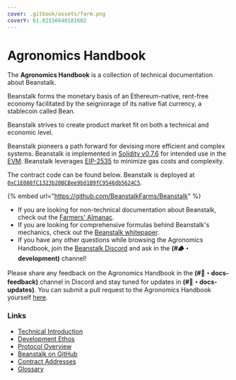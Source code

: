 ```yaml
---
cover: .gitbook/assets/farm.png
coverY: 61.02156640181602
---
```


# Agronomics Handbook

The **Agronomics Handbook** is a collection of technical documentation about Beanstalk.

Beanstalk forms the monetary basis of an Ethereum-native, rent-free economy facilitated by the seigniorage of its native fiat currency, a stablecoin called Bean.

Beanstalk strives to create product market fit on both a technical and economic level.

Beanstalk pioneers a path forward for devising more efficient and complex systems. Beanstalk is implemented in [Solidity v0.7.6](https://docs.soliditylang.org/) for intended use in the [EVM](https://ethereum.org/en/developers/docs/evm/). Beanstalk leverages [EIP-2535](https://eips.ethereum.org/EIPS/eip-2535) to minimize gas costs and complexity.

The contract code can be found below. Beanstalk is deployed at [`0xC1E088fC1323b20BCBee9bd1B9fC9546db5624C5`](https://etherscan.io/address/0xc1e088fc1323b20bcbee9bd1b9fc9546db5624c5).

{% embed url="https://github.com/BeanstalkFarms/Beanstalk" %}

* If you are looking for non-technical documentation about Beanstalk, check out the [Farmers' Almanac](https://docs.bean.money/almanac).
* If you are looking for comprehensive formulas behind Beanstalk's mechanics, check out the [Beanstalk whitepaper](https://bean.money/beanstalk.pdf).
* If you have any other questions while browsing the Agronomics Handbook, join the [Beanstalk Discord](https://discord.gg/beanstalk) and ask in the **(#🪵・development)** channel!

Please share any feedback on the Agronomics Handbook in the **(#📜・docs-feedback)** channel in Discord and stay tuned for updates in **(#📜・docs-updates)**. You can submit a pull request to the Agronomics Handbook yourself [here](https://github.com/BeanstalkFarms/Agronomics-Handbook).

### Links

* [Technical Introduction](overview/introduction.md)
* [Development Ethos](overview/development-ethos.md)
* [Protocol Overview](protocol/overview.md)
* [Beanstalk on GitHub](https://github.com/BeanstalkFarms/Beanstalk)
* [Contract Addresses](https://docs.bean.money/almanac/protocol/contracts)
* [Glossary](https://docs.bean.money/almanac/protocol/glossary)
